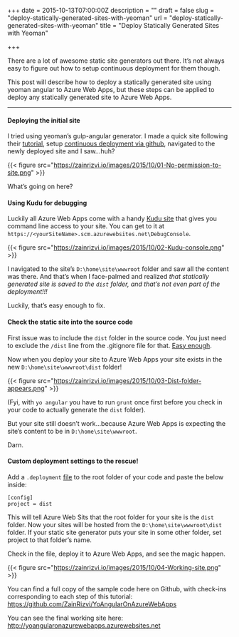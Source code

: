 +++
date = 2015-10-13T07:00:00Z
description = ""
draft = false
slug = "deploy-statically-generated-sites-with-yeoman"
url = "deploy-statically-generated-sites-with-yeoman"
title = "Deploy Statically Generated Sites with Yeoman"

+++


There are a lot of awesome static site generators out there. It’s not always easy to figure out how to setup continuous deployment for them though.

This post will describe how to deploy a statically generated site using yeoman angular to Azure Web Apps, but these steps can be applied to deploy any statically generated site to Azure Web Apps.

---

#### Deploying the initial site

I tried using yeoman’s gulp-angular generator. I made a quick site following their [tutorial](http://yeoman.io/codelab/index.html), setup [continuous deployment via github](https://azure.microsoft.com/en-us/documentation/articles/web-sites-publish-source-control/), navigated to the newly deployed site and I saw…huh?

{{< figure src="https://zainrizvi.io/images/2015/10/01-No-permission-to-site.png" >}}

What’s going on here?

#### Using Kudu for debugging

Luckily all Azure Web Apps come with a handy [Kudu site](https://github.com/projectkudu/kudu/wiki) that gives you command line access to your site. You can get to it at `https://<yourSiteName>.scm.azurewebsites.net\DebugConsole`.

{{< figure src="https://zainrizvi.io/images/2015/10/02-Kudu-console.png" >}}

I navigated to the site’s `D:\home\site\wwwroot` folder and saw all the content was there. And that’s when I face-palmed and realized  _that statically generated site is saved to the `dist` folder, and that’s not even part of the deployment!!!_

Luckily, that’s easy enough to fix.

#### Check the static site into the source code

First issue was to include the `dist` folder in the source code. You just need to exclude the `/dist` line from the .gitignore file for that. [Easy enough](https://github.com/ZainRizvi/YoAngularOnAzureWebApps/commit/3fc3040eb65699295e85c151f339dc30aae6c971#diff-a084b794bc0759e7a6b77810e01874f2).

Now when you deploy your site to Azure Web Apps your site exists in the new `D:\home\site\wwwroot\dist` folder!

{{< figure src="https://zainrizvi.io/images/2015/10/03-Dist-folder-appears.png" >}}

(Fyi, with `yo angular` you have to run `grunt` once first before you check in your code to actually generate the `dist` folder).

But your site still doesn’t work…because Azure Web Apps is expecting the site’s content to be in `D:\home\site\wwwroot`.

Darn.

#### Custom deployment settings to the rescue!

Add a `.deployment`  [file](https://github.com/ZainRizvi/YoAngularOnAzureWebApps/commit/9be9a4b503a86678d85e3a4287fa26cce1f175b7) to the root folder of your code and paste the below inside:

```
[config]
project = dist

```

This will tell Azure Web Sits that the root folder for your site is the `dist` folder. Now your sites will be hosted from the `D:\home\site\wwwroot\dist` folder. If your static site generator puts your site in some other folder, set project to that folder’s name.

Check in the file, deploy it to Azure Web Apps, and see the magic happen.

{{< figure src="https://zainrizvi.io/images/2015/10/04-Working-site.png" >}}

You can find a full copy of the sample code here on Github, with check-ins corresponding to each step of this tutorial: https://github.com/ZainRizvi/YoAngularOnAzureWebApps

You can see the final working site here: http://yoangularonazurewebapps.azurewebsites.net

